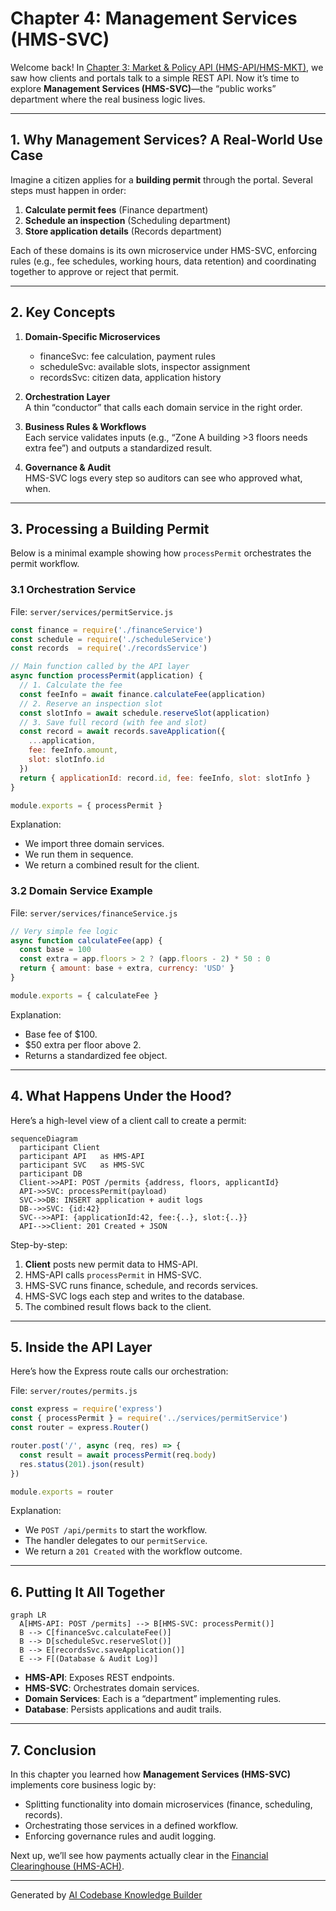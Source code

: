 # Chapter 4: Management Services (HMS-SVC)

Welcome back! In [Chapter 3: Market & Policy API (HMS-API/HMS-MKT)](03_market___policy_api__hms_api_hms_mkt__.md), we saw how clients and portals talk to a simple REST API. Now it’s time to explore **Management Services (HMS-SVC)**—the “public works” department where the real business logic lives.

---

## 1. Why Management Services? A Real-World Use Case

Imagine a citizen applies for a **building permit** through the portal. Several steps must happen in order:

1. **Calculate permit fees** (Finance department)  
2. **Schedule an inspection** (Scheduling department)  
3. **Store application details** (Records department)  

Each of these domains is its own microservice under HMS-SVC, enforcing rules (e.g., fee schedules, working hours, data retention) and coordinating together to approve or reject that permit.

---

## 2. Key Concepts

1. **Domain-Specific Microservices**  
   - financeSvc: fee calculation, payment rules  
   - scheduleSvc: available slots, inspector assignment  
   - recordsSvc: citizen data, application history  

2. **Orchestration Layer**  
   A thin “conductor” that calls each domain service in the right order.

3. **Business Rules & Workflows**  
   Each service validates inputs (e.g., “Zone A building >3 floors needs extra fee”) and outputs a standardized result.

4. **Governance & Audit**  
   HMS-SVC logs every step so auditors can see who approved what, when.

---

## 3. Processing a Building Permit

Below is a minimal example showing how `processPermit` orchestrates the permit workflow.

### 3.1 Orchestration Service

File: `server/services/permitService.js`
```js
const finance = require('./financeService')
const schedule = require('./scheduleService')
const records  = require('./recordsService')

// Main function called by the API layer
async function processPermit(application) {
  // 1. Calculate the fee
  const feeInfo = await finance.calculateFee(application)
  // 2. Reserve an inspection slot
  const slotInfo = await schedule.reserveSlot(application)
  // 3. Save full record (with fee and slot)
  const record = await records.saveApplication({
    ...application, 
    fee: feeInfo.amount, 
    slot: slotInfo.id
  })
  return { applicationId: record.id, fee: feeInfo, slot: slotInfo }
}

module.exports = { processPermit }
```

Explanation:
- We import three domain services.
- We run them in sequence.
- We return a combined result for the client.

### 3.2 Domain Service Example

File: `server/services/financeService.js`
```js
// Very simple fee logic
async function calculateFee(app) {
  const base = 100
  const extra = app.floors > 2 ? (app.floors - 2) * 50 : 0
  return { amount: base + extra, currency: 'USD' }
}

module.exports = { calculateFee }
```

Explanation:
- Base fee of \$100.
- \$50 extra per floor above 2.
- Returns a standardized fee object.

---

## 4. What Happens Under the Hood?

Here’s a high-level view of a client call to create a permit:

```mermaid
sequenceDiagram
  participant Client
  participant API   as HMS-API
  participant SVC   as HMS-SVC
  participant DB
  Client->>API: POST /permits {address, floors, applicantId}
  API->>SVC: processPermit(payload)
  SVC->>DB: INSERT application + audit logs
  DB-->>SVC: {id:42}
  SVC-->>API: {applicationId:42, fee:{..}, slot:{..}}
  API-->>Client: 201 Created + JSON
```

Step-by-step:
1. **Client** posts new permit data to HMS-API.  
2. HMS-API calls `processPermit` in HMS-SVC.  
3. HMS-SVC runs finance, schedule, and records services.  
4. HMS-SVC logs each step and writes to the database.  
5. The combined result flows back to the client.

---

## 5. Inside the API Layer

Here’s how the Express route calls our orchestration:

File: `server/routes/permits.js`
```js
const express = require('express')
const { processPermit } = require('../services/permitService')
const router = express.Router()

router.post('/', async (req, res) => {
  const result = await processPermit(req.body)
  res.status(201).json(result)
})

module.exports = router
```

Explanation:
- We `POST /api/permits` to start the workflow.
- The handler delegates to our `permitService`.
- We return a `201 Created` with the workflow outcome.

---

## 6. Putting It All Together

```mermaid
graph LR
  A[HMS-API: POST /permits] --> B[HMS-SVC: processPermit()]
  B --> C[financeSvc.calculateFee()]
  B --> D[scheduleSvc.reserveSlot()]
  B --> E[recordsSvc.saveApplication()]
  E --> F[(Database & Audit Log)]
```

- **HMS-API**: Exposes REST endpoints.  
- **HMS-SVC**: Orchestrates domain services.  
- **Domain Services**: Each is a “department” implementing rules.  
- **Database**: Persists applications and audit trails.

---

## 7. Conclusion

In this chapter you learned how **Management Services (HMS-SVC)** implements core business logic by:

- Splitting functionality into domain microservices (finance, scheduling, records).  
- Orchestrating those services in a defined workflow.  
- Enforcing governance rules and audit logging.

Next up, we’ll see how payments actually clear in the [Financial Clearinghouse (HMS-ACH)](05_financial_clearinghouse__hms_ach__.md).

---

Generated by [AI Codebase Knowledge Builder](https://github.com/The-Pocket/Tutorial-Codebase-Knowledge)